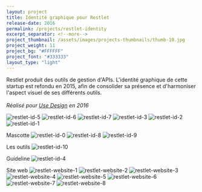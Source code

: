 ```yaml
---
layout: project
title: Identité graphique pour Restlet
release-date: 2016
permalink: /projects/restlet-identity
excerpt_separator: <!--more-->
project_thumbnail: /assets/images/projects-thumbnails/thumb-10.jpg
project_weight: 11
project_bg: "#FFFFFF"
project_font: "#333333"
layout_type: "light"
---
```

Restlet produit des outils de gestion d'APIs. L'identité graphique de cette startup est refondu en 2015, afin de consolider sa présence et d'harmoniser l'aspect visuel de ses différents outils.
<br/><br/>
*Réalisé pour [Use Design](http://www.use-design.com) en 2016*

![restlet-id-5](/assets/images/projects/restlet-id/restlet-id-5.jpg)
![restlet-id-6](/assets/images/projects/restlet-id/restlet-id-6.jpg)
![restlet-id-7](/assets/images/projects/restlet-id/restlet-id-7.jpg)
![restlet-id-3](/assets/images/projects/restlet-id/restlet-id-3.jpg)
![restlet-id-2](/assets/images/projects/restlet-id/restlet-id-2.jpg)
![restlet-id-1](/assets/images/projects/restlet-id/restlet-id-1.jpg)

Mascotte
![restlet-id-0](/assets/images/projects/restlet-id/restlet-id-0.jpg)
![restlet-id-8](/assets/images/projects/restlet-id/restlet-id-8.jpg)
![restlet-id-9](/assets/images/projects/restlet-id/restlet-id-9.jpg)

Les outils
![restlet-id-10](/assets/images/projects/restlet-id/restlet-id-10.jpg)

Guideline
![restlet-id-4](/assets/images/projects/restlet-id/restlet-id-4.jpg)

Site web
![restlet-website-1](/assets/images/projects/restlet-id/restlet-website-1.jpg)
![restlet-website-2](/assets/images/projects/restlet-id/restlet-website-2.jpg)
![restlet-website-3](/assets/images/projects/restlet-id/restlet-website-3.jpg)
![restlet-website-4](/assets/images/projects/restlet-id/restlet-website-4.jpg)
![restlet-website-5](/assets/images/projects/restlet-id/restlet-website-5.jpg)
![restlet-website-6](/assets/images/projects/restlet-id/restlet-website-6.jpg)
![restlet-website-7](/assets/images/projects/restlet-id/restlet-website-7.jpg)
![restlet-website-8](/assets/images/projects/restlet-id/restlet-website-8.jpg)
